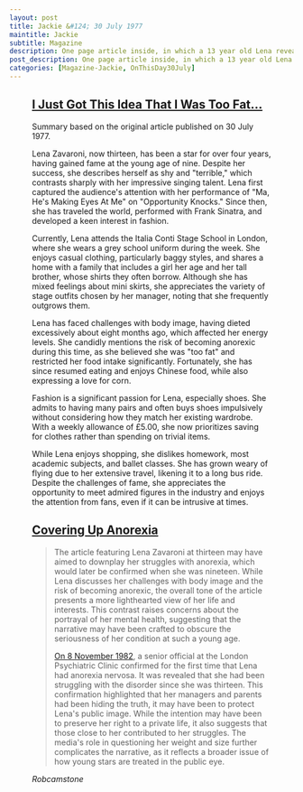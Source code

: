 ```yaml
---
layout: post
title: Jackie &#124; 30 July 1977
maintitle: Jackie
subtitle: Magazine
description: One page article inside, in which a 13 year old Lena reveals the battle she has had with her weight, which she has now overcome, and that she had to watch out that she didn't become anorexic. She tell us that she loves Chinese food and shopping, but hates short skirts and flying.
post_description: One page article inside, in which a 13 year old Lena reveals the battle she has had with her weight, which she has now overcome, and that she had to watch out that she didn't become anorexic. She tell us that she loves Chinese food and shopping, but hates short skirts and flying.
categories: [Magazine-Jackie, OnThisDay30July]
---
```


<figure class="fig3">
<div class="CardLayout">
<div class="CardItem">
<h2 id="infobox1" class="infobox"><a href="#infobox1">I Just Got This Idea That I Was Too Fat...</a></h2>
<div class="CardItem split">
<p>Summary based on the original article published on 30 July 1977.</p>
<p>Lena Zavaroni, now thirteen, has been a star for over four years, having gained fame at the young age of nine. Despite her success, she describes herself as shy and "terrible," which contrasts sharply with her impressive singing talent. Lena first captured the audience's attention with her performance of "Ma, He's Making Eyes At Me" on "Opportunity Knocks." Since then, she has traveled the world, performed with Frank Sinatra, and developed a keen interest in fashion.</p>

<p>Currently, Lena attends the Italia Conti Stage School in London, where she wears a grey school uniform during the week. She enjoys casual clothing, particularly baggy styles, and shares a home with a family that includes a girl her age and her tall brother, whose shirts they often borrow. Although she has mixed feelings about mini skirts, she appreciates the variety of stage outfits chosen by her manager, noting that she frequently outgrows them.</p>

<p>Lena has faced challenges with body image, having dieted excessively about eight months ago, which affected her energy levels. She candidly mentions the risk of becoming anorexic during this time, as she believed she was "too fat" and restricted her food intake significantly. Fortunately, she has since resumed eating and enjoys Chinese food, while also expressing a love for corn.</p>

<p>Fashion is a significant passion for Lena, especially shoes. She admits to having many pairs and often buys shoes impulsively without considering how they match her existing wardrobe. With a weekly allowance of £5.00, she now prioritizes saving for clothes rather than spending on trivial items.</p>

<p>While Lena enjoys shopping, she dislikes homework, most academic subjects, and ballet classes. She has grown weary of flying due to her extensive travel, likening it to a long bus ride. Despite the challenges of fame, she appreciates the opportunity to meet admired figures in the industry and enjoys the attention from fans, even if it can be intrusive at times.</p>
</div></div></div>
</figure>

<figure class="fig3">
<div class="CardLayout">
<div class="CardItem">
<h2 id="infobox2" class="infobox"><a href="#infobox2">Covering Up Anorexia</a></h2>
<div class="CardItem split">
<blockquote>
<p>The article featuring Lena Zavaroni at thirteen may have aimed to downplay her struggles with anorexia, which would later be confirmed when she was nineteen. While Lena discusses her challenges with body image and the risk of becoming anorexic, the overall tone of the article presents a more lighthearted view of her life and interests. This contrast raises concerns about the portrayal of her mental health, suggesting that the narrative may have been crafted to obscure the seriousness of her condition at such a young age.</p>
<p><a href="/1963-11-04-lena-zavaroni/#infobox23">On 8 November 1982</a>, a senior official at the London Psychiatric Clinic confirmed for the first time that Lena had anorexia nervosa. It was revealed that she had been struggling with the disorder since she was thirteen. This confirmation highlighted that her managers and parents had been hiding the truth, it may have been to protect Lena's public image. While the intention may have been to preserve her right to a private life, it also suggests that those close to her contributed to her struggles. The media's role in questioning her weight and size further complicates the narrative, as it reflects a broader issue of how young stars are treated in the public eye.</p>
</blockquote>
<cite>Robcamstone</cite></div></div></div>
</figure>
